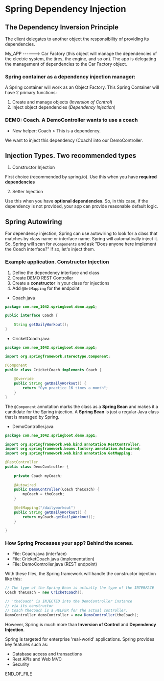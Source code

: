 # Spring Dependency Injection

## The Dependency Inversion Principle

The client delegates to another object the responsibility of providing its
dependencies. 

My_APP ------> Car Factory (this object will manage the dependencies of the
electric system, the tires, the engine, and so on). The app is delegating the
management of dependencies to the Car Factory object.

### Spring container as a dependency injection manager:

A Spring container will work as an Object Factory. This Spring Container will
have 2 primary functions:

1. Create and manage objects (_Inversion of Control_)
2. Inject object dependencies (_Dependency Injection_)

### DEMO: Coach. A DemoController wants to use a coach

- New helper: Coach > This is a dependency.

We want to inject this dependency (Coach) into our DemoController.

## Injection Types. Two recommended types

1. Constructor Injection

First choice (recommended by spring.io).
Use this when you have **required dependencies**

2. Setter Injection

Use this when you have **optional dependencies**. So, in this case, if the
dependency is not provided, your app can provide reasonable default logic.

## Spring Autowiring

For dependency injection, Spring can use autowiring to look for a class that
matches by class name or interface name. Spring will automatically inject it.
So, Spring will scan for ```@Components``` and ask "Does anyone here
implement the Coach interface?" If so, let's inject them.

### Example application. Constructor Injection

1. Define the dependency interface and class
2. Create DEMO REST Controller
3. Create a **constructor** in your class for injections
4. Add ```@GetMapping``` for the endpoint

+ Coach.java
```java
package com.neo_1042.springboot.demo.app1;

public interface Coach {
	
	String getDailyWorkout();
}
```

+ CricketCoach.java
```java
package com.neo_1042.springboot.demo.app1;

import org.springframework.stereotype.Component;

@Component
public class CricketCoach implements Coach {
	
	@Override
    public String getDailyWorkout() {
		return "Gym practice 16 times a month";
    }
}
```

The ```@Component``` annotation marks the class as a **Spring Bean** and makes
it a candidate for the Spring injection.
A **Spring Bean** is just a regular Java class that is managed by Spring.

+ DemoController.java
```java
package com.neo_1042.springboot.demo.app1;

import org.springframework.web.bind.annotation.RestController;
import org.springframework.beans.factory.annotation.Autowired;
import org.springframework.web.bind.annotation.GetMapping;

@RestController
public class DemoController {
	
	private Coach myCoach;
	
	@Autowired
    public DemoController(Coach theCoach) {
		myCoach = theCoach;
    }
	
	@GetMapping("/dailyworkout")
    public String getDailyWorkout() {
		return myCoach.getDailyWorkout();
    }
    
}
```

### How Spring Processes your app? Behind the scenes.

- File: Coach.java (interface)
- File: CricketCoach.java (implementation)
- File: DemoController.java (REST endpoint)

With these files, the Spring framework will handle the constructor
injection like this:

```java
// The type of the Spring Bean is actually the type of the INTERFACE
Coach theCoach = new CricketCoach();

// 'theCoach' is INJECTED into the DemoController instance
// via its constructor
// Coach theCoach is a HELPER for the actual controller.
DemoController demoController = new DemoController(theCoach);
```

However, Spring is much more than **Inversion of Control** and
**Dependency Injection**.

Spring is targeted for enterprise 'real-world' applications.
Spring provides key features such as:

- Database access and transactions
- Rest APIs and Web MVC
- Security

END_OF_FILE